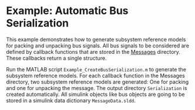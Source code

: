 # Example: Automatic Bus Serialization
This example demonstrates how to generate subsystem reference models for packing and unpacking bus signals.
All bus signals to be considered are defined by callback functions that are stored in the [Messages](Messages/) directory.
These callbacks return a single structure.

Run the MATLAB script `Example_CreateBusSerialization.m` to generate the subsystem reference models.
For each callback function in the Messages directory, two subsystem reference models are generated: One for packing and one for unpacking the message.
The output directory `Serialization` is created automatically.
All simulink objects like bus objects are going to be stored in a simulink data dictionary `MessageData.sldd`.
